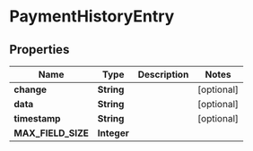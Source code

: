 

# PaymentHistoryEntry


## Properties

| Name | Type | Description | Notes |
|------------ | ------------- | ------------- | -------------|
|**change** | **String** |  |  [optional] |
|**data** | **String** |  |  [optional] |
|**timestamp** | **String** |  |  [optional] |
|**MAX_FIELD_SIZE** | **Integer** |  |  |



